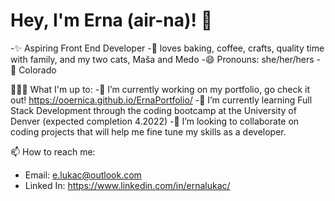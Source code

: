 # Hey, I'm Erna (air-na)! 👋

-✨ Aspiring Front End Developer
-🥧 loves baking, coffee, crafts, quality time with family, and my two cats, Maša and Medo
-😄 Pronouns: she/her/hers
-📍 Colorado 

 👩🏻‍💻 What I'm up to:
-🔭 I’m currently working on my portfolio, go check it out! https://ooernica.github.io/ErnaPortfolio/
-🌱 I’m currently learning Full Stack Development through the coding bootcamp at the University of Denver (expected completion 4.2022)
-👯 I’m looking to collaborate on coding projects that will help me fine tune my skills as a developer.

📫 How to reach me:
- Email: e.lukac@outlook.com
- Linked In: https://www.linkedin.com/in/ernalukac/
